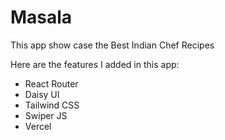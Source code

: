 # Masala

This app show case the Best Indian Chef Recipes

Here are the features I added in this app:

- React Router
- Daisy UI
- Tailwind CSS
- Swiper JS
- Vercel
